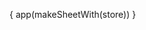   { app(makeSheetWith(store)) }

<style>
  #md ul {
    margin: 0;
    padding: 0;
    list-style-type: none;
  }

  #md h1 {
    font-size: 6rem !important;
  }

  .right-0 {
    right: 0;
  }

  button:focus, input:focus, select:focus, [contenteditable]:focus {
    outline: none;
  }
</style>

<div class="py-1 cursor-pointer select-none px-2 p-12 ring hover:bg-gray-500 hover:text-white w-full h-full top-0 left-0 bg-black top-0 left-0 z-40 w-full h-full opacity-25 h-full w-full items-center justify-center hidden bg-gradient-to-r from-warm-gray-100 dark:from-gray-900 via-gray-200 dark:via-gray-800 to-warm-gray-200 dark:to-warm-gray-800 bg-gray-500 bg-gray-900 hover:ring-1 ring-light-blue-500 w-24">

</div>
